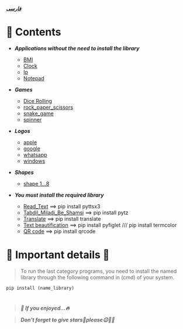 [**_فارسی_**](README.md)

# 📄 Contents

* *__Applications without the need to install the library__*
    * [BMI](https://github.com/amir-v-z/Mini-projects-python/blob/main/Applications%20without%20the%20need%20to%20install%20the%20library/BMI.py)
    * [Clock](https://github.com/amir-v-z/Mini-projects-python/blob/main/Applications%20without%20the%20need%20to%20install%20the%20library/clock.py)
    * [Ip](https://github.com/amir-v-z/Mini-projects-python/blob/main/Applications%20without%20the%20need%20to%20install%20the%20library/ip.py)
    * [Notepad](https://github.com/amir-v-z/Mini-projects-python/blob/main/Applications%20without%20the%20need%20to%20install%20the%20library/notepad.py)

* *__Games__*
    * [Dice Rolling](https://github.com/amir-v-z/Mini-projects-python/blob/main/Games/Dice%20Rolling/Dice_Rolling.py)
    * [rock_paper_scissors](https://github.com/amir-v-z/Mini-projects-python/blob/main/Games/rock_paper_scissors.py)
    * [snake_game](https://github.com/amir-v-z/Mini-projects-python/blob/main/Games/snake_game.py)
    * [spinner](https://github.com/amir-v-z/Mini-projects-python/blob/main/Games/spinner.py)

* *__Logos__*
    * [apple](https://github.com/amir-v-z/Mini-projects-python/blob/main/Logos/logo_apple.py)
    * [google](https://github.com/amir-v-z/Mini-projects-python/blob/main/Logos/logo_google.py)
    * [whatsapp](https://github.com/amir-v-z/Mini-projects-python/blob/main/Logos/logo_whatsapp.py)
    * [windows](https://github.com/amir-v-z/Mini-projects-python/blob/main/Logos/logo_windows.py)

* *__Shapes__*
    * [shape 1...8](https://github.com/amir-v-z/Mini-projects-python/tree/main/Shapes)

* *__You must install the required library__*
    * [Read_Text](https://github.com/amir-v-z/Mini-projects-python/blob/main/You%20must%20install%20the%20required%20library/read_text.py) ==> pip install pyttsx3
    * [Tabdil_Miladi_Be_Shamsi](https://github.com/amir-v-z/Mini-projects-python/blob/main/You%20must%20install%20the%20required%20library/tabdil_miladi_be_shamsi.py) ==> pip install pytz
    * [Translate](https://github.com/amir-v-z/Mini-projects-python/blob/main/You%20must%20install%20the%20required%20library/tarjomeh.py) ==> pip install translate
    * [Text beautification](https://github.com/amir-v-z/Mini-projects-python/blob/main/You%20must%20install%20the%20required%20library/text.py) ==> pip install pyfiglet /// pip install termcolor
    * [QR code](https://github.com/amir-v-z/Mini-projects-python/blob/main/You%20must%20install%20the%20required%20library/QR.py) ==> pip install qrcode

# 💢 Important details 💢
> To run the last category programs, you need to install the named library through the following command in (cmd) of your system.

```
pip install (name_library)
```

#
> *__🌈 If you enjoyed...🔥__*

> *__Don't forget to give stars🌟please😉🙏🏻__*